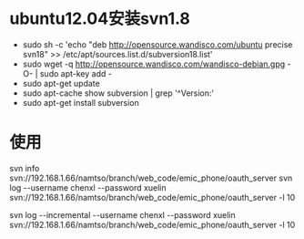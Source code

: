 # ubuntu12.04安装svn1.8

* sudo sh -c 'echo "deb http://opensource.wandisco.com/ubuntu precise svn18" >> /etc/apt/sources.list.d/subversion18.list'
* sudo wget -q http://opensource.wandisco.com/wandisco-debian.gpg -O- | sudo apt-key add -
* sudo apt-get update
* sudo apt-cache show subversion | grep '^Version:'
* sudo apt-get install subversion

# 使用
svn info svn://192.168.1.66/namtso/branch/web_code/emic_phone/oauth_server 
svn log --username chenxl --password xuelin svn://192.168.1.66/namtso/branch/web_code/emic_phone/oauth_server  -l 10

svn log --incremental  --username chenxl --password  xuelin svn://192.168.1.66/namtso/branch/web_code/emic_phone/oauth_server  -l 10